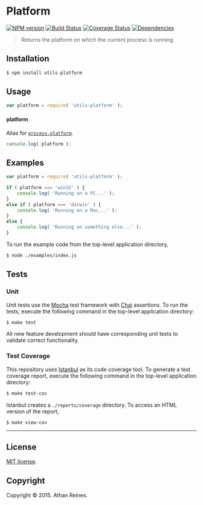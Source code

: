 Platform
===
[![NPM version][npm-image]][npm-url] [![Build Status][travis-image]][travis-url] [![Coverage Status][codecov-image]][codecov-url] [![Dependencies][dependencies-image]][dependencies-url]

> Returns the platform on which the current process is running.


## Installation

``` bash
$ npm install utils-platform
```


## Usage

``` javascript
var platform = require( 'utils-platform' );
```

#### platform

Alias for [`process.platform`](https://nodejs.org/api/process.html#process_process_platform).

``` javascript
console.log( platform );
```


## Examples

``` javascript
var platform = require( 'utils-platform' );

if ( platform === 'win32' ) {
	console.log( 'Running on a PC...' );
}
else if ( platform === 'darwin' ) {
	console.log( 'Running on a Mac...' );
}
else {
	console.log( 'Running on something else...' );
}
```

To run the example code from the top-level application directory,

``` bash
$ node ./examples/index.js
```


## Tests

### Unit

Unit tests use the [Mocha](http://mochajs.org/) test framework with [Chai](http://chaijs.com) assertions. To run the tests, execute the following command in the top-level application directory:

``` bash
$ make test
```

All new feature development should have corresponding unit tests to validate correct functionality.


### Test Coverage

This repository uses [Istanbul](https://github.com/gotwarlost/istanbul) as its code coverage tool. To generate a test coverage report, execute the following command in the top-level application directory:

``` bash
$ make test-cov
```

Istanbul creates a `./reports/coverage` directory. To access an HTML version of the report,

``` bash
$ make view-cov
```


---
## License

[MIT license](http://opensource.org/licenses/MIT).


## Copyright

Copyright &copy; 2015. Athan Reines.


[npm-image]: http://img.shields.io/npm/v/utils-platform.svg
[npm-url]: https://npmjs.org/package/utils-platform

[travis-image]: http://img.shields.io/travis/kgryte/utils-platform/master.svg
[travis-url]: https://travis-ci.org/kgryte/utils-platform

[codecov-image]: https://img.shields.io/codecov/c/github/kgryte/utils-platform/master.svg
[codecov-url]: https://codecov.io/github/kgryte/utils-platform?branch=master

[dependencies-image]: http://img.shields.io/david/kgryte/utils-platform.svg
[dependencies-url]: https://david-dm.org/kgryte/utils-platform

[dev-dependencies-image]: http://img.shields.io/david/dev/kgryte/utils-platform.svg
[dev-dependencies-url]: https://david-dm.org/dev/kgryte/utils-platform

[github-issues-image]: http://img.shields.io/github/issues/kgryte/utils-platform.svg
[github-issues-url]: https://github.com/kgryte/utils-platform/issues
